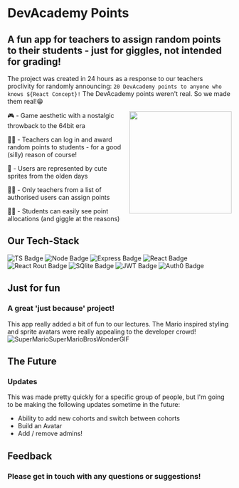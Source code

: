 # DevAcademy Points
## A fun app for teachers to assign random points to their students - just for giggles, not intended for grading!

The project was created in 24 hours as a response to our teachers proclivity for randomly announcing:
`20 DevAcademy points to anyone who knows ${React Concept}!`
The DevAcademy points weren't real. So we made them real!😁



<img align='right' src="https://repository-images.githubusercontent.com/731946486/f16438a3-b25b-4dc7-ba30-cabe67252358" width="230">

🎮 - Game aesthetic with a nostalgic throwback to the 64bit era

👩‍🏫 - Teachers can log in and award random points to students - for a good (silly) reason of course!

👾 - Users are represented by cute sprites from the olden days

👩‍🎓 - Only teachers from a list of authorised users can assign points

🧒🏻 - Students can easily see point allocations (and giggle at the reasons)


## Our Tech-Stack

 ![TS Badge](https://img.shields.io/badge/TypeScript-007ACC?style=for-the-badge&logo=typescript&logoColor=white) ![Node Badge](https://img.shields.io/badge/Node.js-43853D?style=for-the-badge&logo=node.js&logoColor=white) ![Express Badge](https://img.shields.io/badge/Express.js-404D59?style=for-the-badge) ![React Badge](https://img.shields.io/badge/React-20232A?style=for-the-badge&logo=react&logoColor=61DAFB) ![React Rout Badge](https://img.shields.io/badge/React_Router-CA4245?style=for-the-badge&logo=react-router&logoColor=white) ![SQlite Badge](https://img.shields.io/badge/SQLite-07405E?style=for-the-badge&logo=sqlite&logoColor=white) ![JWT Badge](https://img.shields.io/badge/json%20web%20tokens-323330?style=for-the-badge&logo=json-web-tokens&logoColor=pink) ![Auth0 Badge](https://img.shields.io/badge/Auth0-EB5424?logo=auth0&logoColor=fff&style=for-the-badge)

## Just for fun

### A great 'just because' project!

This app really added a bit of fun to our lectures. The Mario inspired styling and sprite avatars were really appealing to the developer crowd! ![SuperMarioSuperMarioBrosWonderGIF](https://github.com/peter-hind/devacademy-points/assets/108807475/85f444b3-090d-4742-b6da-0575606242ae)


## The Future
### Updates

This was made pretty quickly for a specific group of people, but I'm going to be making the following updates sometime in the future:

* Ability to add new cohorts and switch between cohorts
* Build an Avatar
* Add / remove admins!


## Feedback
### Please get in touch with any questions or suggestions!
